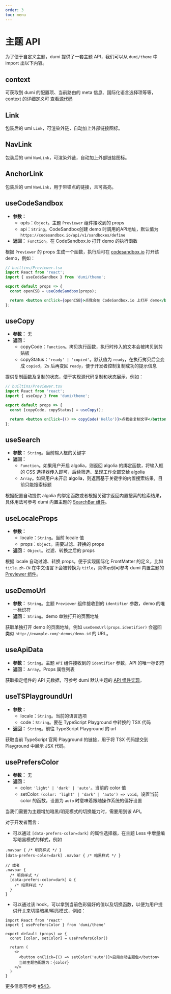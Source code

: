 ```yaml
---
order: 3
toc: menu
---
```


# 主题 API

为了便于自定义主题，dumi 提供了一套主题 API，我们可以从 `dumi/theme` 中 import 出以下内容。

## context

可获取到 dumi 的配置项、当前路由的 meta 信息、国际化语言选择项等等，context 的详细定义可 <a target="_blank" href="https://github.com/umijs/dumi/blob/master/packages/preset-dumi/src/theme/context.ts#L8">查看源代码</a>

## Link

包装后的 umi `Link`，可渲染外链，自动加上外部链接图标。

## NavLink

包装后的 umi `NavLink`，可渲染外链，自动加上外部链接图标。

## AnchorLink

包装后的 umi `NavLink`，用于带锚点的链接，且可高亮。

## useCodeSandbox

- **参数：** 
  - opts：`Object`。主题 `Previewer` 组件接收到的 props
  - api：`String`。CodeSandbox创建 demo 时调用的API地址，默认值为`https://codesandbox.io/api/v1/sandboxes/define`
- **返回：** `Function`。在 CodeSandbox.io 打开 demo 的执行函数

根据 `Previewer` 的 props 生成一个函数，执行后可在 [codesandbox.io](https://codesandbox.io) 打开该 demo，例如：

```jsx | pure
// builtins/Previewer.tsx
import React from 'react';
import { useCodeSandbox } from 'dumi/theme';

export default props => {
  const openCSB = useCodeSandbox(props);

  return <button onClick={openCSB}>点我会在 CodeSandbox.io 上打开 demo</button>;
};
```

## useCopy

- **参数：** 无
- **返回：**
  - copyCode：`Function`。拷贝执行函数，执行时传入的文本会被拷贝到剪贴板
  - copyStatus：`'ready' | 'copied'`。默认值为 `ready`，在执行拷贝后会变成 `copied`，2s 后再变回 `ready`，便于开发者控制复制成功的提示信息

提供复制函数及复制的状态，便于实现源代码复制和状态展示，例如：

```jsx | pure
// builtins/Previewer.tsx
import React from 'react';
import { useCopy } from 'dumi/theme';

export default props => {
  const [copyCode, copyStatus] = useCopy();

  return <button onClick={() => copyCode('Hello')}>点我会复制文字</button>;
};
```

## useSearch

- **参数：** `String`。当前输入框的关键字
- **返回：**
  - `Function`。如果用户开启 algolia，则返回 algolia 的绑定函数，将输入框的 CSS 选择器传入即可，后续筛选、呈现工作全部交给 algolia
  - `Array`。如果用户未开启 algolia，则返回基于关键字的内置搜索结果，目前只能搜索标题

根据配置自动提供 algolia 的绑定函数或者根据关键字返回内置搜索的检索结果，具体用法可参考 dumi 内置主题的 [SearchBar 组件](https://github.com/umijs/dumi/blob/master/packages/theme-default/src/components/SearchBar.tsx#L9)。

## useLocaleProps

- **参数：**
  - locale：`String`。当前 locale 值
  - props：`Object`。需要过滤、转换的 props
- **返回：** `Object`。过滤、转换之后的 props

根据 locale 自动过滤、转换 props，便于实现国际化 FrontMatter 的定义，比如 `title.zh-CN` 在中文语言下会被转换为 `title`，具体示例可参考 dumi 内置主题的 [Previewer 组件](https://github.com/umijs/dumi/blob/master/packages/theme-default/src/builtins/Previewer.tsx#L72)。

## useDemoUrl

- **参数：** `String`。主题 `Previewer` 组件接收到的 `identifier` 参数，demo 的唯一标识符
- **返回：** `String`。demo 单独打开的页面地址

获取单独打开 demo 的页面地址，例如 `useDemoUrl(props.identifier)` 会返回类似 `http://example.com/~demos/demo-id` 的 URL。

## useApiData

- **参数：** `String`。主题 `API` 组件接收到的 `identifier` 参数，API 的唯一标识符
- **返回：** `Array`。Props 属性列表

获取指定组件的 API 元数据，可参考 dumi 默认主题的 [API 组件实现](https://github.com/umijs/dumi/blob/master/packages/theme-default/src/builtins/API.tsx)。

## useTSPlaygroundUrl

- **参数：**
  - locale：`String`。当前的语言选项
  - code：`String`。要在 TypeScript Playground 中转换的 TSX 代码
- **返回：** `String`。前往 TypeScript Playground 的 url

获取当前 TypeScript 官网 Playground 的链接，用于将 TSX 代码提交到 Playground 中展示 JSX 代码。

## usePrefersColor

- **参数：** 无
- **返回：**
  - color: `'light' | 'dark' | 'auto'`。当前的 color 值
  - setColor: `(color: 'light' | 'dark' | 'auto') => void`。设置当前 color 的函数，设置为 `auto` 时意味着跟随操作系统的偏好设置

当我们需要为主题增加暗黑/明亮模式的切换能力时，需要用到该 API。

对于开发者而言：

- 可以通过 `[data-prefers-color=dark]` 的属性选择器，在主题 Less 中增量编写暗黑模式的样式，例如

```less
.navbar { /* 明亮样式 */ }
[data-prefers-color=dark] .navbar { /* 暗黑样式 */ }

// 或者
.navbar {
  /* 明亮样式 */
  [data-prefers-color=dark] & {
    /* 暗黑样式 */
  }
}
```

- 可以通过该 hook，可以拿到当前色彩偏好的值以及切换函数，以便为用户提供开关来切换暗黑/明亮模式，例如：

```tsx | pure
import React from 'react'
import { usePrefersColor } from 'dumi/theme'

export default (props) => {
  const [color, setColor] = usePrefersColor()

  return (
    <>
      <button onClick={() => setColor('auto')}>启用自动主题色</button>
      当前主题色配置为：{color}
    </>
  )
}
```

更多信息可参考 [#543](https://github.com/umijs/dumi/pull/543)。
